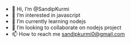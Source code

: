 - 👋 Hi, I’m @SandipKurmi
- 👀 I’m interested in javascript
- 🌱 I’m currently learning nodejs
- 💞️ I’m looking to collaborate on nodejs project
- 📫 How to reach me sandipkurmi0@gmail.com

<!---
SandipKurmi/SandipKurmi is a ✨ special ✨ repository because its `README.md` (this file) appears on your GitHub profile.
You can click the Preview link to take a look at your changes.
--->
